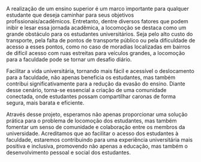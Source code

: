 A realização de um ensino superior é um marco importante para qualquer estudante que deseja caminhar para seus objetivos profissionais/acadêmicos. Entretanto, dentre diversos fatores que podem inibir e lesar essa jornada acadêmica, a locomoção se destaca como um grande obstáculo para os estudantes universitários. Seja pelo alto custo do transporte, pela falta de pontos de transporte público ou pela dificuldade de acesso a esses pontos, como no caso de moradias localizadas em bairros de difícil acesso com ruas estreitas para veículos grandes, a locomoção para a faculdade pode se tornar um desafio diário.

Facilitar a vida universitária, tornando mais fácil e acessível o deslocamento para a faculdade, não apenas beneficia os estudantes, mas também contribui significativamente para a redução da evasão do ensino. Diante desse cenário, torna-se essencial a criação de uma comunidade conectada, onde estudantes possam compartilhar caronas de forma segura, mais barata e eficiente.

Através desse projeto, esperamos não apenas proporcionar uma solução prática para o problema de locomoção dos estudantes, mas também fomentar um senso de comunidade e colaboração entre os membros da universidade. Acreditamos que ao facilitar o acesso dos estudantes à faculdade, estaremos contribuindo para uma experiência universitária mais positiva e inclusiva, promovendo não apenas a educação, mas também o desenvolvimento pessoal e social dos estudantes.
